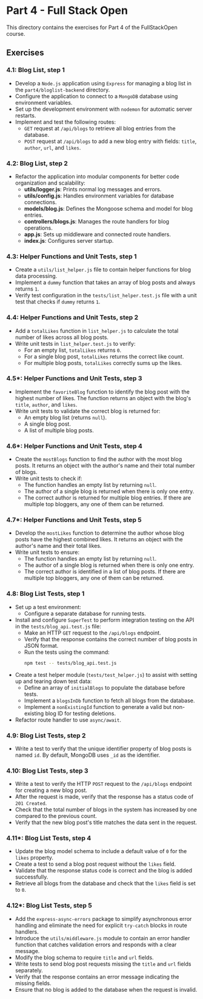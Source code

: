 # Part 4 - Full Stack Open

This directory contains the exercises for Part 4 of the FullStackOpen course.

## Exercises

### 4.1: Blog List, step 1
- Develop a `Node.js` application using `Express` for managing a blog list in the `part4/bloglist-backend` directory.
- Configure the application to connect to a `MongoDB` database using environment variables.
- Set up the development environment with `nodemon` for automatic server restarts.
- Implement and test the following routes:
  - `GET` request at `/api/blogs` to retrieve all blog entries from the database.
  - `POST` request at `/api/blogs` to add a new blog entry with fields: `title`, `author`, `url`, and `likes`.

### 4.2: Blog List, step 2
- Refactor the application into modular components for better code organization and scalability:
  - **utils/logger.js**: Prints normal log messages and errors.
  - **utils/config.js**: Handles environment variables for database connections.
  - **models/blog.js**: Defines the Mongoose schema and model for blog entries.
  - **controllers/blogs.js**: Manages the route handlers for blog operations.
  - **app.js**: Sets up middleware and connected route handlers.
  - **index.js**: Configures server startup.

### 4.3: Helper Functions and Unit Tests, step 1
- Create a `utils/list_helper.js` file to contain helper functions for blog data processing.
- Implement a `dummy` function that takes an array of blog posts and always returns `1`.  
- Verify test configuration in the `tests/list_helper.test.js` file with a unit test that checks if `dummy` returns `1`.

### 4.4: Helper Functions and Unit Tests, step 2
- Add a `totalLikes` function in `list_helper.js` to calculate the total number of likes across all blog posts.  
- Write unit tests in `list_helper.test.js` to verify:
  - For an empty list, `totalLikes` returns `0`.
  - For a single blog post, `totalLikes` returns the correct like count.
  - For multiple blog posts, `totalLikes` correctly sums up the likes.

### 4.5\*: Helper Functions and Unit Tests, step 3
- Implement the `favoriteBlog` function to identify the blog post with the highest number of likes. The function returns an object with the blog's `title`, `author`, and `likes`.  
- Write unit tests to validate the correct blog is returned for:
  - An empty blog list (returns `null`).
  - A single blog post.
  - A list of multiple blog posts.

### 4.6\*: Helper Functions and Unit Tests, step 4
- Create the `mostBlogs` function to find the author with the most blog posts. It returns an object with the author's name and their total number of blogs.  
- Write unit tests to check if:
  - The function handles an empty list by returning `null`.
  - The author of a single blog is returned when there is only one entry.
  - The correct author is returned for multiple blog entries. If there are multiple top bloggers, any one of them can be returned.

### 4.7\*: Helper Functions and Unit Tests, step 5
- Develop the `mostLikes` function to determine the author whose blog posts have the highest combined likes. It returns an object with the author's name and their total likes.  
- Write unit tests to ensure:
  - The function handles an empty list by returning `null`.
  - The author of a single blog is returned when there is only one entry.
  - The correct author is identified in a list of blog posts. If there are multiple top bloggers, any one of them can be returned.

### 4.8: Blog List Tests, step 1
- Set up a test environment:
  - Configure a separate database for running tests.
- Install and configure `SuperTest` to perform integration testing on the API in the `tests/blog_api.test.js` file:
  - Make an HTTP `GET` request to the `/api/blogs` endpoint.
  - Verify that the response contains the correct number of blog posts in JSON format.
  - Run the tests using the command:
	  ```bash
	  npm test -- tests/blog_api.test.js
	  ```
- Create a test helper module (`tests/test_helper.js`) to assist with setting up and tearing down test data:
  - Define an array of `initialBlogs` to populate the database before tests.
  - Implement a `blogsInDb` function to fetch all blogs from the database.
  - Implement a `nonExistingId` function to generate a valid but non-existing blog ID for testing deletions.
- Refactor route handler to use `async/await`.

### 4.9: Blog List Tests, step 2
- Write a test to verify that the unique identifier property of blog posts is named `id`. By default, MongoDB uses `_id` as the identifier.

### 4.10: Blog List Tests, step 3
- Write a test to verify the HTTP `POST` request to the `/api/blogs` endpoint for creating a new blog post.
- After the request is made, verify that the response has a status code of `201 Created`.
- Check that the total number of blogs in the system has increased by one compared to the previous count.
- Verify that the new blog post's title matches the data sent in the request.

### 4.11\*: Blog List Tests, step 4
- Update the blog model schema to include a default value of `0` for the `likes` property.
- Create a test to send a blog post request without the `likes` field.  
- Validate that the response status code is correct and the blog is added successfully.  
- Retrieve all blogs from the database and check that the `likes` field is set to `0`.  

### 4.12\*: Blog List Tests, step 5
- Add the `express-async-errors` package to simplify asynchronous error handling and eliminate the need for explicit `try-catch` blocks in route handlers.
- Introduce the `utils/middleware.js` module to contain an error handler function that catches validation errors and responds with a clear message.
- Modify the blog schema to require `title` and `url` fields.
- Write tests to send blog post requests missing the `title` and `url` fields separately.
- Verify that the response contains an error message indicating the missing fields.
- Ensure that no blog is added to the database when the request is invalid.
